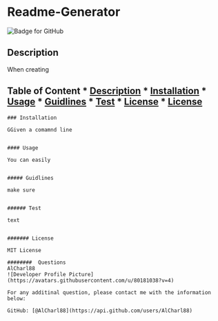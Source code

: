 # Readme-Generator
  ![Badge for GitHub](https://img.shields.io/github/languages/top/AlCharl88/undefined?style=flat&logo=appveyor) 

  ## Description

  When creating
  ## Table of Content * [Description](#descripton) * [Installation](#installation) * [Usage](#usage) * [Guidlines](#guidlines) * [Test](#test) * [License](#license) * [License](#license)
    
    ### Installation
    
    GGiven a comamnd line
    
    
    #### Usage
    
    You can easily
    
    
    ##### Guidlines
    
    make sure
    
    
    ###### Test
    
    text 
    
    
    ####### License
    
    MIT License
    
    ########  Questions
    AlCharl88
    ![Developer Profile Picture](https://avatars.githubusercontent.com/u/80181038?v=4) 
  
    For any additinal question, please contact me with the information below:
   
    GitHub: [@AlCharl88](https://api.github.com/users/AlCharl88)
    
